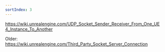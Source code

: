 ```yaml
---
sortIndex: 3
---
```


<https://wiki.unrealengine.com/UDP_Socket_Sender_Receiver_From_One_UE4_Instance_To_Another>

Older: <https://wiki.unrealengine.com/Third_Party_Socket_Server_Connection>

